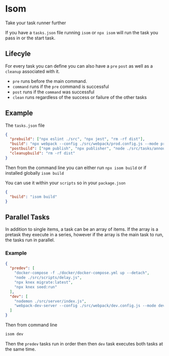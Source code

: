 # Isom

Take your task runner further

If you have a `tasks.json` file running `isom` or `npx isom` will run the task you pass in or the start task.

## Lifecyle

For every task you can define you can also have a `pre` `post` as well as a `cleanup` associated with it.

* `pre` runs before the main command.
* `command` runs if the `pre` command is successful
* `post` runs if the `command` was successful
* `clean` runs regardless of the success or failure of the other tasks

## Example

The `tasks.json` file

```json
{
  "prebuild": ["npx eslint ./src", "npx jest", "rm -rf dist"],
  "build": "npx webpack --config ./src/webpack/prod.config.js --mode production",
  "postbuild": ["npm publish", "npx publisher", "node ./src/tasks/announce.js"],
  "cleanupbuild": "rm -rf dist"
}
```

Then from the command line you can either run `npx isom build` or if installed globally `isom build`

You can use it within your `scripts` so in your `package.json`

```json
{
  "build": "isom build"
}
```

## Parallel Tasks

In addition to single items, a task can be an array of items. If the array is a pretask they execute in a series, however if the array is the main task to run, the tasks run in parallel.

### Example

```json
{
  "predev": [
    "docker-compose -f ./docker/docker-compose.yml up --detach",
    "node ./src/scripts/delay.js",
    "npx knex migrate:latest",
    "npx knex seed:run"
  ],
  "dev": [
    "nodemon ./src/server/index.js",
    "webpack-dev-server --config ./src/webpack/dev.config.js --mode development"
  ]
}
```

Then from command line

```bash
isom dev
```

Then the `predev` tasks run in order then then `dev` task executes both tasks at the same time.

